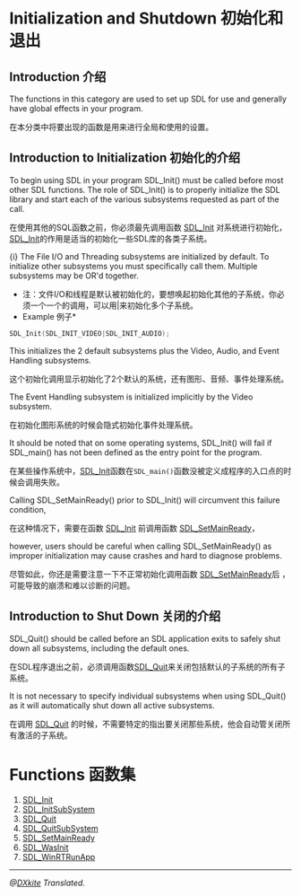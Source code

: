 # Initialization and Shutdown 初始化和退出
 
## Introduction 介绍
The functions in this category are used to set up SDL for use and generally have global effects in your program.

在本分类中将要出现的函数是用来进行全局和使用的设置。

## Introduction to Initialization 初始化的介绍
To begin using SDL in your program SDL_Init() must be called before most other SDL functions. The role of SDL_Init() is to properly initialize the SDL library and start each of the various subsystems requested as part of the call.

在使用其他的SQL函数之前，你必须最先调用函数 [SDL_Init](../Functions/SDL_Init.md) 对系统进行初始化，[SDL_Init](../Functions/SDL_Init.md)的作用是适当的初始化一些SDL库的各类子系统。

{i} The File I/O and Threading subsystems are initialized by default. To initialize other subsystems you must specifically call them. Multiple subsystems may be OR'd together.

* 注：文件I/O和线程是默认被初始化的，要想唤起初始化其他的子系统，你必须一个一个的调用，可以用|来初始化多个子系统。
* Example 例子*
```c
SDL_Init(SDL_INIT_VIDEO|SDL_INIT_AUDIO);
```

This initializes the 2 default subsystems plus the Video, Audio, and Event Handling subsystems.

这个初始化调用显示初始化了2个默认的系统，还有图形、音频、事件处理系统。

The Event Handling subsystem is initialized implicitly by the Video subsystem.

在初始化图形系统的时候会隐式初始化事件处理系统。

It should be noted that on some operating systems, SDL_Init() will fail if SDL_main() has not been defined as the entry point for the program.

在某些操作系统中，[SDL_Init](../Functions/SDL_Init.md)函数在`SDL_main()`函数没被定义成程序的入口点的时候会调用失败。

Calling SDL_SetMainReady() prior to SDL_Init() will circumvent this failure condition,

在这种情况下，需要在函数 [SDL_Init](../Functions/SDL_Init.md) 前调用函数 [SDL_SetMainReady](../Functions/SDL_SetMainReady.md)，

however, users should be careful when calling SDL_SetMainReady() as improper initialization may cause crashes and hard to diagnose problems. 

尽管如此，你还是需要注意一下不正常初始化调用函数 [SDL_SetMainReady](../Functions/SDL_SetMainReady.md)后 ，可能导致的崩溃和难以诊断的问题。

## Introduction to Shut Down 关闭的介绍

SDL_Quit() should be called before an SDL application exits to safely shut down all subsystems, including the default ones.

在SDL程序退出之前，必须调用函数[SDL_Quit](../Functions/SDL_Quit.md)来关闭包括默认的子系统的所有子系统。

It is not necessary to specify individual subsystems when using SDL_Quit() as it will automatically shut down all active subsystems.

在调用 [SDL_Quit](../Functions/SDL_Quit.md) 的时候，不需要特定的指出要关闭那些系统，他会自动管关闭所有激活的子系统。



# Functions 函数集
1. [SDL_Init](../Functions/SDL_Init.md)
2. [SDL_InitSubSystem](../Functions/SDL_InitSubSystem.md)
3. [SDL_Quit](../Functions/SDL_Quit.md)
4. [SDL_QuitSubSystem](../Functions/SDL_QuitSubSystem.md)
5. [SDL_SetMainReady](../Functions/SDL_SetMainReady.md)
6. [SDL_WasInit](../Functions/SDL_WasInit.md)
7. [SDL_WinRTRunApp](../Functions/SDL_WinRTRunApp.md)

-------------------------------------------------------------------
*@[DXkite](https://github.com/DXkite) Translated.*